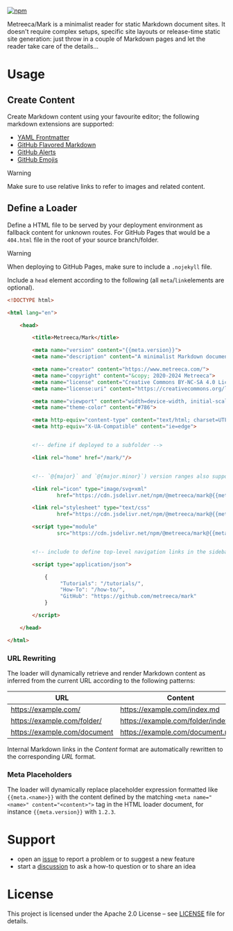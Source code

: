 <!--- # Metreeca/Mark ---> 

[![npm](https://img.shields.io/npm/v/@metreeca/mark)](https://www.npmjs.com/package/@metreeca/mark)

Metreeca/Mark is a minimalist reader for static Markdown document sites. It doesn't require complex setups, specific
site layouts or release-time static site generation: just throw in a couple of Markdown pages and let the reader take
care of the details…

# Usage

## Create Content

Create Markdown content using your favourite editor; the following markdown extensions are supported:

- [YAML Frontmatter](https://github.com/remarkjs/remark-frontmatter?tab=readme-ov-file#remark-frontmatter)
- [GitHub Flavored Markdown](https://github.com/remarkjs/remark-gfm?tab=readme-ov-file#remark-gfm)
- [GitHub Alerts](https://github.com/jaywcjlove/remark-github-blockquote-alert?tab=readme-ov-file#remark-github-blockquote-alert)
- [GitHub Emojis](https://github.com/remarkjs/remark-gemoji?tab=readme-ov-file#remark-gemoji)

> [!WARNING]
>
> Make sure to use relative links to refer to images and related content.

## Define a Loader

Define a HTML file to be served by your deployment environment as fallback content for unknown routes. For GitHub Pages
that would be a `404.html` file in the root of your source branch/folder.

> [!WARNING]
>
> When deploying to GitHub Pages, make sure to include a `.nojekyll` file.

Include a `head` element according to the following (all `meta`/`link`elements are optional).

```html
<!DOCTYPE html>

<html lang="en">

    <head>

        <title>Metreeca/Mark</title>

        <meta name="version" content="{{meta.version}}">
        <meta name="description" content="A minimalist Markdown document reader">

        <meta name="creator" content="https://www.metreeca.com/">
        <meta name="copyright" content="&copy; 2020-2024 Metreeca">
        <meta name="license" content="Creative Commons BY-NC-SA 4.0 License">
        <meta name="license:uri" content="https://creativecommons.org/licenses/by-nc-sa/4.0/">

        <meta name="viewport" content="width=device-width, initial-scale=1.0">
        <meta name="theme-color" content="#786">

        <meta http-equiv="content-type" content="text/html; charset=UTF-8">
        <meta http-equiv="X-UA-Compatible" content="ie=edge">


        <!-- define if deployed to a subfolder -->

        <link rel="home" href="/mark/"/>


        <!-- `@{major}` and `@{major.minor}`) version ranges also supported -->

        <link rel="icon" type="image/svg+xml"
                href="https://cdn.jsdelivr.net/npm/@metreeca/mark@{{meta.version}}/dist/index.svg"/>

        <link rel="stylesheet" type="text/css"
                href="https://cdn.jsdelivr.net/npm/@metreeca/mark@{{meta.version}}/dist/index.css">

        <script type="module"
                src="https://cdn.jsdelivr.net/npm/@metreeca/mark@{{meta.version}}/dist/index.js"></script>


        <!-- include to define top-level navigation links in the sidebar -->

        <script type="application/json">

            {
                 "Tutorials": "/tutorials/",
                 "How-To": "/how-to/",
                 "GitHub": "https://github.com/metreeca/mark"
            }

        </script>

    </head>

</html>
```

### URL Rewriting

The loader will dynamically retrieve and render Markdown content as inferred from the current URL according to the
following patterns:

| URL						                    | Content							                      |
|------------------------------|-------------------------------------|
| https://example.com/		       | https://example.com/index.md		      |
| https://example.com/folder/  | https://example.com/folder/index.md |
| https://example.com/document | https://example.com/document.md	    |

Internal Markdown links in the *Content* format are automatically rewritten to the corresponding *URL* format.

### Meta Placeholders

The loader will dynamically replace placeholder expression formatted like `{{meta.<name>}}`  with the content defined by
the matching `<meta name="<name>" content="<content>">` tag in the HTML loader document, for instance `{{meta.version}}`
with `1.2.3`.

# Support

- open an [issue](https://github.com/metreeca/mark/issues) to report a problem or to suggest a new feature
- start a [discussion](https://github.com/metreeca/mark/discussions) to ask a how-to question or to share an idea

# License

This project is licensed under the Apache 2.0 License – see
[LICENSE](https://github.com/metreeca/mark/blob/main/LICENSE) file for details.
